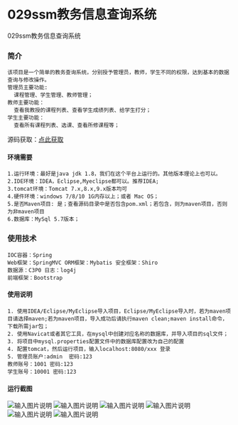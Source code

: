 # 029ssm教务信息查询系统
029ssm教务信息查询系统

### 简介
```
该项目是一个简单的教务查询系统，分别授予管理员，教师，学生不同的权限，达到基本的数据查询与修改操作。
管理员主要功能:
  课程管理、学生管理、教师管理；
教师主要功能：
  查看我教授的课程列表、查看学生成绩列表、给学生打分；
学生主要功能：
  查看所有课程列表、选课、查看所修课程等；
```

源码获取：[点此获取](http://www.shuyue.fun/index.php?type=productinfo&id=130)

#### 环境需要
```
1.运行环境：最好是java jdk 1.8，我们在这个平台上运行的。其他版本理论上也可以。
2.IDE环境：IDEA，Eclipse,Myeclipse都可以。推荐IDEA;
3.tomcat环境：Tomcat 7.x,8.x,9.x版本均可
4.硬件环境：windows 7/8/10 1G内存以上；或者 Mac OS；
5.是否Maven项目: 是；查看源码目录中是否包含pom.xml；若包含，则为maven项目，否则为非maven项目 
6.数据库：MySql 5.7版本；
```

### 使用技术 
```
IOC容器：Spring
Web框架：SpringMVC ORM框架：Mybatis 安全框架：Shiro
数据源：C3P0 日志：log4j
前端框架：Bootstrap
```

#### 使用说明
```
1. 使用IDEA/Eclipse/MyEclipse导入项目，Eclipse/MyEclipse导入时，若为maven项目请选择maven;若为maven项目，导入成功后请执行maven clean;maven install命令，下载所需jar包；
2. 使用Navicat或者其它工具，在mysql中创建对应名称的数据库，并导入项目的sql文件；
3. 将项目中mysql.properties配置文件中的数据库配置改为自己的配置
4. 配置tomcat，然后运行项目，输入localhost:8080/xxx 登录
5. 管理员账户:admin  密码:123
教师账号：1001 密码:123
学生账号：10001 密码:123
```

#### 运行截图
![输入图片说明](https://images.gitee.com/uploads/images/2021/0316/093132_c9681dbb_863230.png "屏幕截图.png")
![输入图片说明](https://images.gitee.com/uploads/images/2021/0316/093146_750f322c_863230.png "屏幕截图.png")
![输入图片说明](https://images.gitee.com/uploads/images/2021/0316/093257_17271bef_863230.png "屏幕截图.png")
![输入图片说明](https://images.gitee.com/uploads/images/2021/0316/093306_694a0cc5_863230.png "屏幕截图.png")
![输入图片说明](https://images.gitee.com/uploads/images/2021/0316/093316_44d252fd_863230.png "屏幕截图.png")
![输入图片说明](https://images.gitee.com/uploads/images/2021/0316/093326_a9aa70fc_863230.png "屏幕截图.png")



